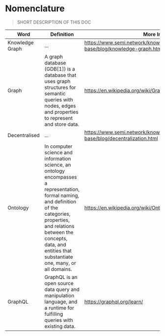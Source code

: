 # Nomenclature

> SHORT DESCRIPTION OF THIS DOC

| Word | Definition | More Info |
| ----- | -------- | ------- |
| Knowledge Graph | ... | https://www.semi.network/knowledge-base/blog/knowledge-graph.html
| Graph | A graph database (GDB[1]) is a database that uses graph structures for semantic queries with nodes, edges and properties to represent and store data. | https://en.wikipedia.org/wiki/Graph_database
| Decentralised | ... | https://www.semi.network/knowledge-base/blog/decentralization.html
| Ontology | In computer science and information science, an ontology encompasses a representation, formal naming, and definition of the categories, properties, and relations between the concepts, data, and entities that substantiate one, many, or all domains. | https://en.wikipedia.org/wiki/Ontology_(information_science)
| GraphQL | GraphQL is an open source data query and manipulation language, and a runtime for fulfilling queries with existing data. | https://graphql.org/learn/